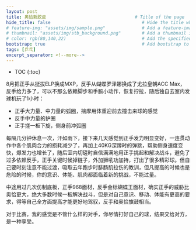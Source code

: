 ```yaml
---
layout: post
title: 奥恰新胶皮                                  # Title of the page
hide_title: false                                   # Hide the title when displaying the post, but shown in lists of posts
# feature-img: "assets/img/sample.png"              # Add a feature-image to the post
# thumbnail: "assets/img/stb_background.png"        # Add a thumbnail image on blog view
# color: rgb(80,140,22)                             # Add the specified color as feature image, and change link colors in post
bootstrap: true                                     # Add bootstrap to the page
tags: [乒乓]
excerpt_separator: <!--more-->
---
```


<!--more-->
* TOC
{:toc}


8月把正手从挺拔ELP换成MXP，反手从蝴蝶罗泽娜换成了尤拉皇朝ACC Max，反手给力多了，可以不那么依赖脚步和手腕小动作，恢复拧拉，随后独自去室内发球机玩了1小时：

* 正手大力量、中力量的弧圈，揣摩用体重迎前去撞击来球的感觉
* 反手中力量的护圈
* 正手搓一板下旋，侧身前冲弧圈

每隔几分钟休息一次，汗如雨下，接下来几天感觉到正手发力明显变好，一连贯动作中各个肌肉合力的损耗减少了，再加上40KG深蹲时的弹跳，帮助侧身速度变快，爆发力也增长了，随后室内切磋时自信满满地用正手挑起和解决战斗，避免了过多依赖反手，正手关键时候掉链子，外加狮吼功加持，打出了很多精彩球。但自己要时刻注意不能过渡，吸取去年跑步时腓肠肌拉伤的教训，但凡提高的时候也是危险的时候，你的意识、体能、肌肉都面临着新的挑战，不能过量。

中途用过几次仿制底板，正手968面材，反手金标蝴蝶王面材，确实正手的威胁比奥恰更大，绝大多数时候一板解决战斗，但是对自己意识、移动、体能有更高的要求，得等自己全方面提高才能更好地驾驭，反手和奥恰旗鼓相当。

对于比赛，我的感觉是不管什么样的对手，你尽情打好自己的球，结果交给对方，是一种享受。